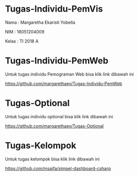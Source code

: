 # Tugas-Individu-PemVis
Nama : Margaretha Ekaristi Yobella

NIM : 18051204009

Kelas : TI 2018 A

# Tugas-Individu-PemWeb
Untuk tugas individu Pemograman Web bisa klik link dibawah ini

https://github.com/margarethaey/Tugas-Individu-PemWeb

# Tugas-Optional
Untuk tugas individu optional bisa klik link dibawah ini

https://github.com/margarethaey/Tugas-Optional

# Tugas-Kelompok 
Untuk tugas kelompok bisa klik link dibawah ini 

https://github.com/msaifa/simpel-dashboard-csharp
